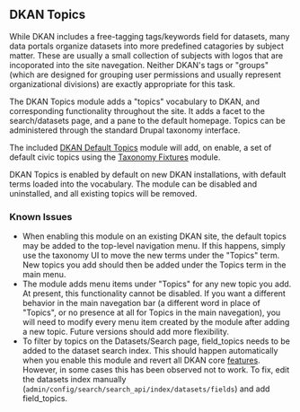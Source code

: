 ## DKAN Topics

While DKAN includes a free-tagging tags/keywords field for datasets, many data portals organize datasets into more predefined catagories by subject matter. These are usually a small collection of subjects with logos that are incoporated into the site navegation. Neither DKAN's tags or "groups" (which are designed for grouping user permissions and usually represent organizational divisions) are exactly appropriate for this task.

The DKAN Topics module adds a "topics" vocabulary to DKAN, and corresponding functionality throughout the site. It adds a facet to the search/datasets page, and a pane to the default homepage. Topics can be administered through the standard Drupal taxonomy interface.

The included [DKAN Default Topics](https://github.com/NuCivic/dkan/tree/7.x-1.x/modules/dkan/dkan_topics/modules/dkan_default_topics) module will add, on enable, a set of default civic topics using the [Taxonomy Fixtures](https://github.com/NuCivic/taxonomy_fixtures) module.

DKAN Topics is enabled by default on new DKAN installations, with default terms loaded into the vocabulary. The module can be disabled and uninstalled, and all existing topics will be removed.

### Known Issues

* When enabling this module on an existing DKAN site, the default topics may be added to the top-level navigation menu. If this happens, simply use the taxonomy UI to move the new terms under the "Topics" term. New topics you add should then be added under the Topics term in the main menu.
* The module adds menu items under "Topics" for any new topic you add. At present, this functionality cannot be disabled. If you want a different behavior in the main navegation bar (a different word in place of "Topics", or no presence at all for Topics in the main navegation), you will need to modify every menu item created by the module after adding a new topic. Future versions should add more flexibility.
* To filter by topics on the Datasets/Search page, field_topics needs to be added to the dataset search index. This should happen automatically when you enable this module and revert all DKAN core [features](https://www.drupal.org/project/features). However, in some cases this has been observed not to work. To fix, edit the datasets index manually (`admin/config/search/search_api/index/datasets/fields`) and add field_topics.
